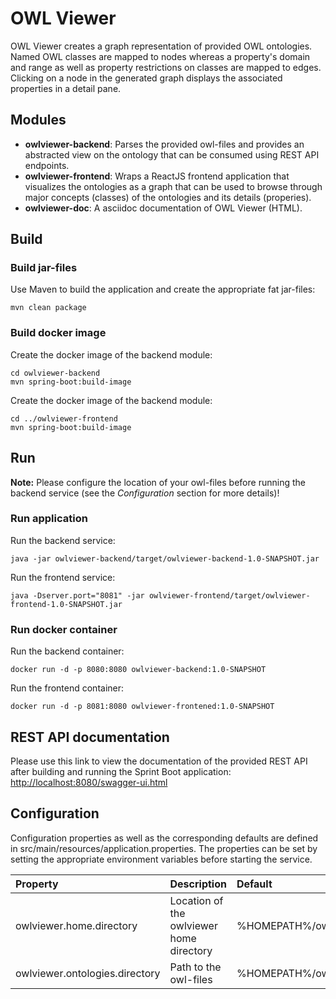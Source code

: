 # OWL Viewer

OWL Viewer creates a graph representation of provided OWL ontologies. Named OWL classes are mapped to nodes  whereas a 
property's domain and range as well as property restrictions on classes are mapped to edges. Clicking on a node in the
generated graph displays the associated properties in a detail pane.

## Modules

- **owlviewer-backend**: Parses the provided owl-files and provides an abstracted view on the ontology that can be 
consumed using REST API endpoints.
- **owlviewer-frontend**: Wraps a ReactJS frontend application that visualizes the ontologies as a graph that can be
used to browse through major concepts (classes) of the ontologies and its details (properies).
- **owlviewer-doc**: A asciidoc documentation of OWL Viewer (HTML).

## Build

### Build jar-files
Use Maven to build the application and create the appropriate fat jar-files:
```
mvn clean package
```

### Build docker image

Create the docker image of the backend module:
```
cd owlviewer-backend
mvn spring-boot:build-image
```

Create the docker image of the backend module:
```
cd ../owlviewer-frontend
mvn spring-boot:build-image
```

## Run

**Note:** Please configure the location of your owl-files before running the backend service (see the _Configuration_ 
section for more details)!

### Run application

Run the backend service:
```
java -jar owlviewer-backend/target/owlviewer-backend-1.0-SNAPSHOT.jar
```

Run the frontend service:
```
java -Dserver.port="8081" -jar owlviewer-frontend/target/owlviewer-frontend-1.0-SNAPSHOT.jar
```

### Run docker container

Run the backend container:
```
docker run -d -p 8080:8080 owlviewer-backend:1.0-SNAPSHOT
```

Run the frontend container:
```
docker run -d -p 8081:8080 owlviewer-frontened:1.0-SNAPSHOT
```

## REST API documentation
Please use this link to view the documentation of the provided REST API after building and
running the Sprint Boot application: [http://localhost:8080/swagger-ui.html](http://localhost:8080/swagger-ui.html)

## Configuration

Configuration properties as well as the corresponding defaults are defined in src/main/resources/application.properties.
The properties can be set by setting the appropriate environment variables before starting the service.

| Property                       | Description                               | Default                         | Environment variable     |
| :----------------------------- | :---------------------------------------- | :------------------------------ | :----------------------- |
| owlviewer.home.directory       | Location of the owlviewer home directory  | %HOMEPATH%/owlviewer            | OWLVIEWER_HOME           |
| owlviewer.ontologies.directory | Path to the owl-files                     | %HOMEPATH%/owlviewer/ontologies | OWLVIEWER_ONTOLOGIES_DIR |
